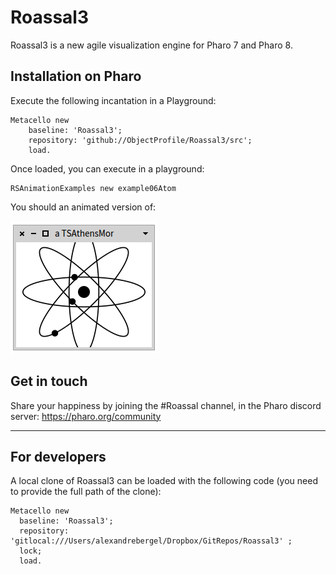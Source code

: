 # Roassal3
Roassal3 is a new agile visualization engine for Pharo 7 and Pharo 8.


## Installation on Pharo
Execute the following incantation in a Playground:
```Smalltalk
Metacello new
    baseline: 'Roassal3';
    repository: 'github://ObjectProfile/Roassal3/src';
    load.
``` 

Once loaded, you can execute in a playground:
```Smalltalk
RSAnimationExamples new example06Atom
```
You should an animated version of:

![atom](screenshots/smallAtom.png)


## Get in touch
Share your happiness by joining the #Roassal channel, in the Pharo discord server: https://pharo.org/community
_____
## For developers
A local clone of Roassal3 can be loaded with the following code (you need to provide the full path of the clone):

```Smalltalk
Metacello new
  baseline: 'Roassal3';
  repository: 'gitlocal:///Users/alexandrebergel/Dropbox/GitRepos/Roassal3' ;
  lock;
  load.
```
